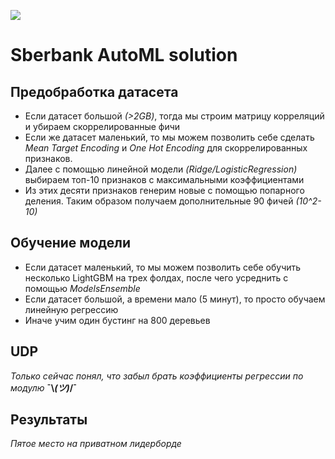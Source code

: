![](https://github.com/alxmamaev/image-storage/blob/master/sdsj2018/Снимок%20экрана%202018-11-04%20в%2017.17.38.png)
# Sberbank AutoML solution

## Предобработка датасета

* Если датасет большой _(>2GB)_, тогда мы строим матрицу корреляций и убираем скоррелированные фичи
* Если же датасет маленький, то мы можем позволить себе сделать *Mean Target Encoding* и *One Hot Encoding* для скоррелированных признаков.
* Далее с помощью линейной модели _(Ridge/LogisticRegression)_ выбираем топ-10 признаков с максимальными коэффициентами
* Из этих десяти признаков генерим новые с помощью попарного деления. Таким образом получаем дополнительные 90 фичей _(10^2-10)_


## Обучение модели

* Если датасет маленький, то мы можем позволить себе обучить несколько LightGBM на трех фолдах, после чего усреднить с помощью *ModelsEnsemble*
* Если датасет большой, а времени мало (5 минут), то просто обучаем линейную регрессию
* Иначе учим один бустинг на 800 деревьев


## UDP
_Только сейчас понял, что забыл брать коэффициенты регрессии по модулю_
**¯\\_(ツ)_/¯**

 ## Результаты
_Пятое место на приватном лидерборде_
